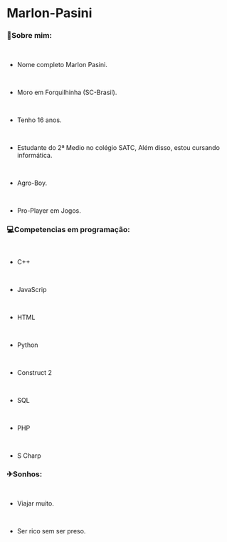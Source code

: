 # Marlon-Pasini


### 👤Sobre mim:

<br>

- Nome completo Marlon Pasini.

<br>

- Moro em Forquilhinha (SC-Brasil).

<br>

- Tenho 16 anos.

<br>

- Estudante do 2ª Medio no colégio SATC, Além disso, estou cursando informática.

<br>

- Agro-Boy.

<br>

- Pro-Player em Jogos.

### 💻Competencias em programação:

<br>

- C++

<br>

- JavaScrip

<br>

- HTML

<br>

- Python

<br>

- Construct 2

<br>

- SQL

<br>

- PHP

<br>

- S Charp

### ✈Sonhos:

<br>

- Viajar muito.

<br>

- Ser rico sem ser preso.
